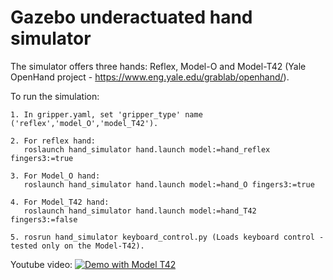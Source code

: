 # Gazebo underactuated hand simulator

The simulator offers three hands: Reflex, Model-O and Model-T42 (Yale OpenHand project - https://www.eng.yale.edu/grablab/openhand/). 
    
To run the simulation:

    1. In gripper.yaml, set 'gripper_type' name ('reflex','model_O','model_T42').
    
    2. For reflex hand:
       roslaunch hand_simulator hand.launch model:=hand_reflex fingers3:=true
       
    3. For Model_O hand:
       roslaunch hand_simulator hand.launch model:=hand_O fingers3:=true
       
    4. For Model_T42 hand:
       roslaunch hand_simulator hand.launch model:=hand_T42 fingers3:=false
        
    5. rosrun hand_simulator keyboard_control.py (Loads keyboard control - tested only on the Model-T42).
    


Youtube video:
[![Demo with Model T42](https://img.youtube.com/vi/Mz0lp8VCFuk/0.jpg)](https://youtu.be/Mz0lp8VCFuk)
